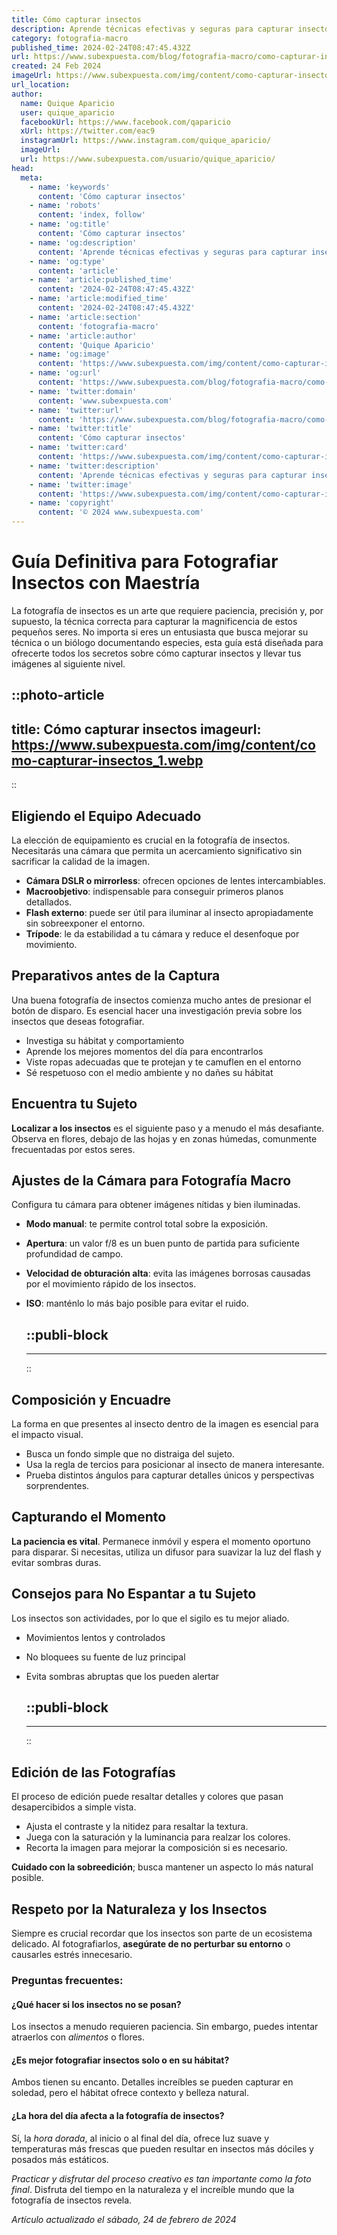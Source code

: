 ```yaml
---
title: Cómo capturar insectos
description: Aprende técnicas efectivas y seguras para capturar insectos. ¡Descubre el fascinante mundo de la entomología con nuestros consejos expertos!
category: fotografia-macro
published_time: 2024-02-24T08:47:45.432Z
url: https://www.subexpuesta.com/blog/fotografia-macro/como-capturar-insectos
created: 24 Feb 2024
imageUrl: https://www.subexpuesta.com/img/content/como-capturar-insectos_1.webp
url_location:
author:
  name: Quique Aparicio
  user: quique_aparicio
  facebookUrl: https://www.facebook.com/qaparicio
  xUrl: https://twitter.com/eac9
  instagramUrl: https://www.instagram.com/quique_aparicio/
  imageUrl: 
  url: https://www.subexpuesta.com/usuario/quique_aparicio/
head:
  meta:
    - name: 'keywords'
      content: 'Cómo capturar insectos'
    - name: 'robots'
      content: 'index, follow'
    - name: 'og:title'
      content: 'Cómo capturar insectos'
    - name: 'og:description'
      content: 'Aprende técnicas efectivas y seguras para capturar insectos. ¡Descubre el fascinante mundo de la entomología con nuestros consejos expertos!'
    - name: 'og:type'
      content: 'article'
    - name: 'article:published_time'
      content: '2024-02-24T08:47:45.432Z'
    - name: 'article:modified_time'
      content: '2024-02-24T08:47:45.432Z'
    - name: 'article:section'
      content: 'fotografia-macro'
    - name: 'article:author'
      content: 'Quique Aparicio'
    - name: 'og:image'
      content: 'https://www.subexpuesta.com/img/content/como-capturar-insectos_1.webp'
    - name: 'og:url'
      content: 'https://www.subexpuesta.com/blog/fotografia-macro/como-capturar-insectos'
    - name: 'twitter:domain'
      content: 'www.subexpuesta.com'
    - name: 'twitter:url'
      content: 'https://www.subexpuesta.com/blog/fotografia-macro/como-capturar-insectos'
    - name: 'twitter:title'
      content: 'Cómo capturar insectos'
    - name: 'twitter:card'
      content: 'https://www.subexpuesta.com/img/content/como-capturar-insectos_1.webp'
    - name: 'twitter:description'
      content: 'Aprende técnicas efectivas y seguras para capturar insectos. ¡Descubre el fascinante mundo de la entomología con nuestros consejos expertos!'
    - name: 'twitter:image'
      content: 'https://www.subexpuesta.com/img/content/como-capturar-insectos_1.webp'
    - name: 'copyright'
      content: '© 2024 www.subexpuesta.com'
---
```

# Guía Definitiva para Fotografiar Insectos con Maestría

La fotografía de insectos es un arte que requiere paciencia, precisión y, por supuesto, la técnica correcta para capturar la magnificencia de estos pequeños seres. No importa si eres un entusiasta que busca mejorar su técnica o un biólogo documentando especies, esta guía está diseñada para ofrecerte todos los secretos sobre cómo capturar insectos y llevar tus imágenes al siguiente nivel.


::photo-article
---
title: Cómo capturar insectos
imageurl: https://www.subexpuesta.com/img/content/como-capturar-insectos_1.webp
---
::

 
## Eligiendo el Equipo Adecuado

La elección de equipamiento es crucial en la fotografía de insectos. Necesitarás una cámara que permita un acercamiento significativo sin sacrificar la calidad de la imagen.

- **Cámara DSLR o mirrorless**: ofrecen opciones de lentes intercambiables.
- **Macroobjetivo**: indispensable para conseguir primeros planos detallados.
- **Flash externo**: puede ser útil para iluminar al insecto apropiadamente sin sobreexponer el entorno.
- **Trípode**: le da estabilidad a tu cámara y reduce el desenfoque por movimiento.

## Preparativos antes de la Captura

Una buena fotografía de insectos comienza mucho antes de presionar el botón de disparo. Es esencial hacer una investigación previa sobre los insectos que deseas fotografiar.

- Investiga su hábitat y comportamiento
- Aprende los mejores momentos del día para encontrarlos
- Viste ropas adecuadas que te protejan y te camuflen en el entorno
- Sé respetuoso con el medio ambiente y no dañes su hábitat

## Encuentra tu Sujeto

**Localizar a los insectos** es el siguiente paso y a menudo el más desafiante. Observa en flores, debajo de las hojas y en zonas húmedas, comunmente frecuentadas por estos seres.

## Ajustes de la Cámara para Fotografía Macro

Configura tu cámara para obtener imágenes nítidas y bien iluminadas.

- **Modo manual**: te permite control total sobre la exposición.
- **Apertura**: un valor f/8 es un buen punto de partida para suficiente profundidad de campo.
- **Velocidad de obturación alta**: evita las imágenes borrosas causadas por el movimiento rápido de los insectos.
- **ISO**: manténlo lo más bajo posible para evitar el ruido.


  ::publi-block
  ---
  ---
  ::
  
   
## Composición y Encuadre

La forma en que presentes al insecto dentro de la imagen es esencial para el impacto visual.

- Busca un fondo simple que no distraiga del sujeto.
- Usa la regla de tercios para posicionar al insecto de manera interesante.
- Prueba distintos ángulos para capturar detalles únicos y perspectivas sorprendentes.

## Capturando el Momento

**La paciencia es vital**. Permanece inmóvil y espera el momento oportuno para disparar. Si necesitas, utiliza un difusor para suavizar la luz del flash y evitar sombras duras.

## Consejos para No Espantar a tu Sujeto

Los insectos son actividades, por lo que el sigilo es tu mejor aliado.

- Movimientos lentos y controlados
- No bloquees su fuente de luz principal
- Evita sombras abruptas que los pueden alertar


  ::publi-block
  ---
  ---
  ::
  
   
## Edición de las Fotografías

El proceso de edición puede resaltar detalles y colores que pasan desapercibidos a simple vista.

- Ajusta el contraste y la nitidez para resaltar la textura.
- Juega con la saturación y la luminancia para realzar los colores.
- Recorta la imagen para mejorar la composición si es necesario.

**Cuidado con la sobreedición**; busca mantener un aspecto lo más natural posible.

## Respeto por la Naturaleza y los Insectos

Siempre es crucial recordar que los insectos son parte de un ecosistema delicado. Al fotografiarlos, **asegúrate de no perturbar su entorno** o causarles estrés innecesario.

### Preguntas frecuentes:

#### ¿Qué hacer si los insectos no se posan?

Los insectos a menudo requieren paciencia. Sin embargo, puedes intentar atraerlos con *alimentos* o flores.

#### ¿Es mejor fotografiar insectos solo o en su hábitat?

Ambos tienen su encanto. Detalles increíbles se pueden capturar en soledad, pero el hábitat ofrece contexto y belleza natural.

#### ¿La hora del día afecta a la fotografía de insectos?

Sí, la *hora dorada*, al inicio o al final del día, ofrece luz suave y temperaturas más frescas que pueden resultar en insectos más dóciles y posados más estáticos.

*Practicar y disfrutar del proceso creativo es tan importante como la foto final*. Disfruta del tiempo en la naturaleza y el increíble mundo que la fotografía de insectos revela.

_Artículo actualizado el sábado, 24 de febrero de 2024_